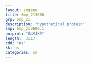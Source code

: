 ```yaml
---
layout: smgene
title: Smp_213600
grp: Smp_21
description: "hypothetical protein"
smp: Smp_213600.1
uniprot: "G4VJX9"
length:  3117
cdd: "ns"
kk: ns
categories: sm
---
```

